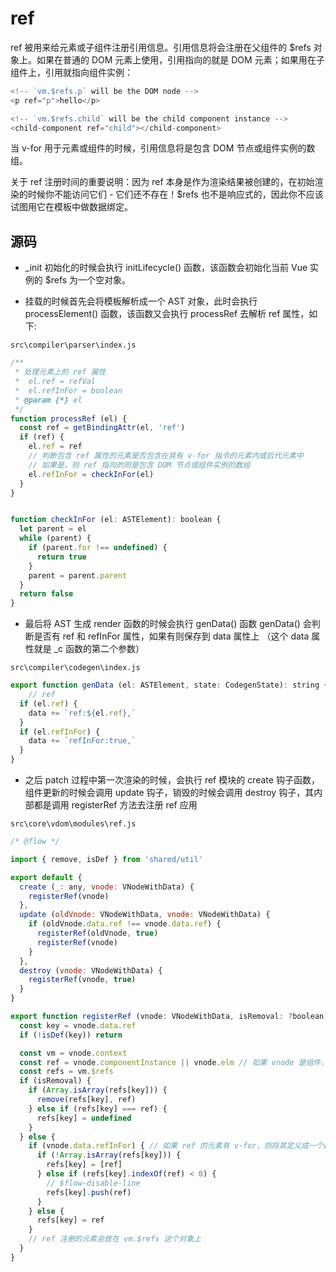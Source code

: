 # ref

ref 被用来给元素或子组件注册引用信息。引用信息将会注册在父组件的 $refs 对象上。如果在普通的 DOM 元素上使用，引用指向的就是 DOM 元素；如果用在子组件上，引用就指向组件实例：

```js
<!-- `vm.$refs.p` will be the DOM node -->
<p ref="p">hello</p>

<!-- `vm.$refs.child` will be the child component instance -->
<child-component ref="child"></child-component>
```

当 v-for 用于元素或组件的时候，引用信息将是包含 DOM 节点或组件实例的数组。

关于 ref 注册时间的重要说明：因为 ref 本身是作为渲染结果被创建的，在初始渲染的时候你不能访问它们 - 它们还不存在！$refs 也不是响应式的，因此你不应该试图用它在模板中做数据绑定。


## 源码

* _init 初始化的时候会执行 initLifecycle() 函数，该函数会初始化当前 Vue 实例的 $refs 为一个空对象。

* 挂载的时候首先会将模板解析成一个 AST 对象，此时会执行 processElement() 函数，该函数又会执行 processRef 去解析 ref 属性，如下:

`src\compiler\parser\index.js`

```js
/**
 * 处理元素上的 ref 属性
 *  el.ref = refVal
 *  el.refInFor = boolean
 * @param {*} el
 */
function processRef (el) {
  const ref = getBindingAttr(el, 'ref')
  if (ref) {
    el.ref = ref
    // 判断包含 ref 属性的元素是否包含在具有 v-for 指令的元素内或后代元素中
    // 如果是，则 ref 指向的则是包含 DOM 节点或组件实例的数组
    el.refInFor = checkInFor(el)
  }
}


function checkInFor (el: ASTElement): boolean {
  let parent = el
  while (parent) {
    if (parent.for !== undefined) {
      return true
    }
    parent = parent.parent
  }
  return false
}
```

* 最后将 AST 生成 render 函数的时候会执行 genData() 函数 genData() 会判断是否有 ref 和 refInFor 属性，如果有则保存到 data 属性上 （这个 data 属性就是 _c 函数的第二个参数）

`src\compiler\codegen\index.js`

```js
export function genData (el: ASTElement, state: CodegenState): string {
    // ref
  if (el.ref) {
    data += `ref:${el.ref},`
  }
  if (el.refInFor) {
    data += `refInFor:true,`
  }
}
```

* 之后 patch 过程中第一次渲染的时候，会执行 ref 模块的 create 钩子函数，组件更新的时候会调用 update 钩子，销毁的时候会调用 destroy 钩子，其内部都是调用 registerRef 方法去注册 ref 应用

`src\core\vdom\modules\ref.js`

```js
/* @flow */

import { remove, isDef } from 'shared/util'

export default {
  create (_: any, vnode: VNodeWithData) {
    registerRef(vnode)
  },
  update (oldVnode: VNodeWithData, vnode: VNodeWithData) {
    if (oldVnode.data.ref !== vnode.data.ref) {
      registerRef(oldVnode, true)
      registerRef(vnode)
    }
  },
  destroy (vnode: VNodeWithData) {
    registerRef(vnode, true)
  }
}

export function registerRef (vnode: VNodeWithData, isRemoval: ?boolean) {
  const key = vnode.data.ref
  if (!isDef(key)) return

  const vm = vnode.context
  const ref = vnode.componentInstance || vnode.elm // 如果 vnode 是组件，ref 取 componentInstance，否则就是 DOM 元素
  const refs = vm.$refs
  if (isRemoval) {
    if (Array.isArray(refs[key])) {
      remove(refs[key], ref)
    } else if (refs[key] === ref) {
      refs[key] = undefined
    }
  } else {
    if (vnode.data.refInFor) { // 如果 ref 的元素有 v-for，则将其定义成一个数组
      if (!Array.isArray(refs[key])) {
        refs[key] = [ref]
      } else if (refs[key].indexOf(ref) < 0) {
        // $flow-disable-line
        refs[key].push(ref)
      }
    } else {
      refs[key] = ref
    }
    // ref 注册的元素会放在 vm.$refs 这个对象上
  }
}

```